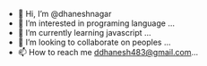 - 👋 Hi, I’m @dhaneshnagar
- 👀 I’m interested in programing language ...
- 🌱 I’m currently learning javascript ...
- 💞️ I’m looking to collaborate on peoples ...
- 📫 How to reach me ddhanesh483@gmail.com...

<!---
dhaneshnagar/dhaneshnagar is a ✨ special ✨ repository because its `README.md` (this file) appears on your GitHub profile.
You can click the Preview link to take a look at your changes.
--->
